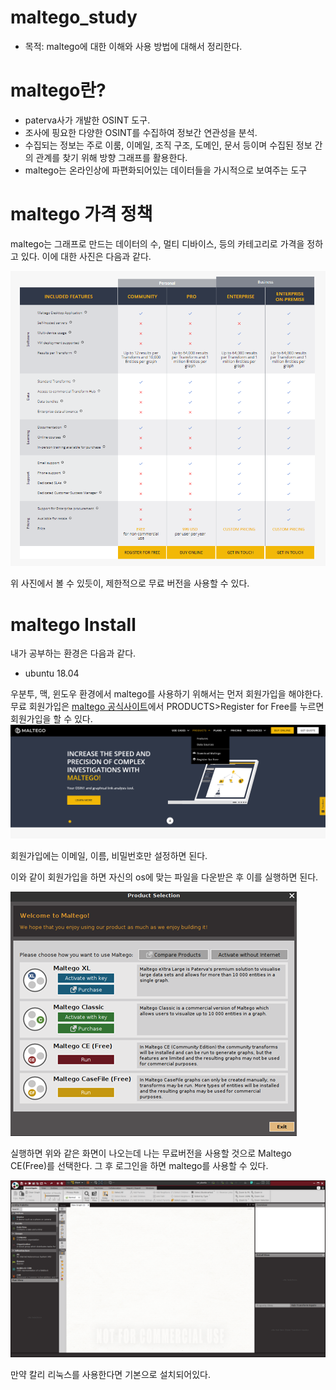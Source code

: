 # maltego_study

- 목적:  maltego에 대한 이해와 사용 방법에 대해서 정리한다.

# maltego란?

 - paterva사가 개발한 OSINT 도구.
 - 조사에 핑요한 다양한 OSINT를 수집하여 정보간 연관성을 분석.
 - 수집되는 정보는 주로 이룸, 이메일, 조직 구조, 도메인, 문서 등이며 수집된 정보 간의 관계를 찾기 위해 방향 그래프를 활용한다. 
 - maltego는 온라인상에 파편화되어있는 데이터들을 가시적으로 보여주는 도구

# maltego 가격 정책
maltego는 그래프로 만드는 데이터의 수,  멀티 디바이스, 등의 카테고리로 가격을 정하고 있다. 이에 대한 사진은 다음과 같다.

![price](./images/maltegoPrice.PNG)

위 사진에서 볼 수 있듯이, 제한적으로 무료 버전을 사용할 수 있다. 

# maltego Install

내가 공부하는 환경은 다음과 같다. 

 - ubuntu 18.04

우분투, 맥, 윈도우 환경에서 maltego를 사용하기 위해서는 먼저 회원가입을 해야한다. 무료 회원가입은 [maltego 공식사이트](https://www.maltego.com/)에서 PRODUCTS>Register for Free를 누르면 회원가입을 할 수 있다. 
![register](./images/register.PNG)

회원가입에는 이메일, 이름, 비밀번호만 설정하면 된다. 

이와 같이 회원가입을 하면 자신의 os에 맞는 파일을 다운받은 후 이를 실행하면 된다. 

![maltegoCE](./images/maltegoCE.png)

실행하면 위와 같은 화면이 나오는데 나는 무료버전을 사용할 것으로 Maltego CE(Free)를 선택한다. 그 후 로그인을 하면 maltego를 사용할 수 있다.

![maltegoStart](./images/maltego.PNG)

만약 칼리 리눅스를 사용한다면 기본으로 설치되어있다. 


